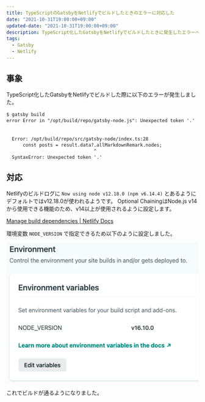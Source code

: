 ```yaml
---
title: TypeScriptのGatsbyをNetlifyでビルドしたときのエラーに対応した
date: "2021-10-31T19:00:00+09:00"
updated-date: "2021-10-31T19:00:00+09:00"
description: TypeScript化したGatsbyをNetlifyでビルドしたときに発生したエラーへの対応について
tags:
  - Gatsby
  - Netlify
---
```


## 事象

TypeScript化したGatsbyをNetlifyでビルドした際に以下のエラーが発生しました。

````shell
$ gatsby build
error Error in "/opt/build/repo/gatsby-node.js": Unexpected token '.'


  Error: /opt/build/repo/src/gatsby-node/index.ts:28
      const posts = result.data?.allMarkdownRemark.nodes;
                                ^
  SyntaxError: Unexpected token '.'
````

## 対応

Netlifyのビルドログに `Now using node v12.18.0 (npm v6.14.4)` とあるようにデフォルトではv12.18.0が使われるようです。
Optional ChainingはNode.js v14から使用できる機能のため、v14以上が使用されるように設定します。

[Manage build dependencies | Netlify Docs](https://docs.netlify.com/configure-builds/manage-dependencies/)

環境変数 `NODE_VERSION` で指定できるため以下のように設定しました。

![public/static/2021-10-31-17-31-50.png](static/2021-10-31-17-31-50.png)

これでビルドが通るようになりました。
